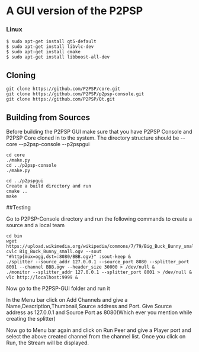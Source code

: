 # A GUI version of the P2PSP #

### Linux 
```
$ sudo apt-get install qt5-default
$ sudo apt-get install libvlc-dev
$ sudo apt-get install cmake
$ sudo apt-get install libboost-all-dev
```

## Cloning
```
git clone https://github.com/P2PSP/core.git
git clone https://github.com/P2PSP/p2psp-console.git
git clone https://github.com/P2PSP/Qt.git
```

## Building from Sources

Before building the P2PSP GUI make sure that you have P2PSP Console and P2PSP Core cloned in to the system.
The directory structure should be 
--core 
--p2psp-console
--p2pspgui

```
cd core
./make.py
cd ../p2psp-console
./make.py

cd ../p2pspgui
Create a build directory and run
cmake ..
make
```

##Testing

Go to P2PSP-Console directory and run the following commands to create a source and a local team
```
cd bin
wget https://upload.wikimedia.org/wikipedia/commons/7/79/Big_Buck_Bunny_small.ogv
cvlc Big_Buck_Bunny_small.ogv --sout "#http{mux=ogg,dst=:8080/BBB.ogv}" :sout-keep &
./splitter --source_addr 127.0.0.1 --source_port 8080 --splitter_port 8001 --channel BBB.ogv --header_size 30000 > /dev/null &
./monitor --splitter_addr 127.0.0.1 --splitter_port 8001 > /dev/null &
vlc http://localhost:9999 &
```

Now go to the P2PSP-GUI folder and run it

In the Menu bar click on Add Channels and give a Name,Description,Thumbnail,Source address and Port.
Give Source address as 127.0.0.1 and Source Port as 8080(Which ever you mention while creating the splitter)

Now go to Menu bar again and click on Run Peer and give a Player port and select the above created channel from the channel list.
Once you click on Run, the Stream will be displayed.



